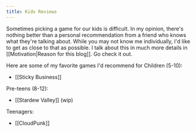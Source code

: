 ```yaml
---
title: Kids Reviews
---
```

Sometimes picking a game for our kids is difficult. In my opinion, there's nothing better than a personal recommendation from a friend who knows what they're talking about. While you may not know me individually, I'd like to get as close to that as possible. I talk about this in much more details in [[Motivation|Reason for this blog]]. Go check it out. 

Here are some of my favorite games I'd recommend for 
Children (5-10): 
- [[Sticky Business]]

Pre-teens (8-12):
- [[Stardew Valley]] (wip)

Teenagers:
- [[CloudPunk]]
